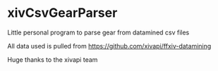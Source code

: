 # xivCsvGearParser
Little personal program to parse gear from datamined csv files

All data used is pulled from https://github.com/xivapi/ffxiv-datamining

Huge thanks to the xivapi team
